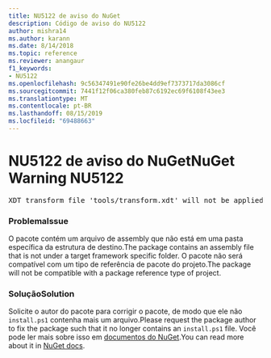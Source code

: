```yaml
---
title: NU5122 de aviso do NuGet
description: Código de aviso do NU5122
author: mishra14
ms.author: karann
ms.date: 8/14/2018
ms.topic: reference
ms.reviewer: anangaur
f1_keywords:
- NU5122
ms.openlocfilehash: 9c56347491e90fe26be4dd9ef7373717da3086cf
ms.sourcegitcommit: 7441f12f06ca380feb87c6192ec69f6108f43ee3
ms.translationtype: MT
ms.contentlocale: pt-BR
ms.lasthandoff: 08/15/2019
ms.locfileid: "69488663"
---
```

# <a name="nuget-warning-nu5122"></a><span data-ttu-id="1e12c-103">NU5122 de aviso do NuGet</span><span class="sxs-lookup"><span data-stu-id="1e12c-103">NuGet Warning NU5122</span></span>
<pre>XDT transform file 'tools/transform.xdt' will not be applied when the package is installed after the migration.</pre>

### <a name="issue"></a><span data-ttu-id="1e12c-104">Problema</span><span class="sxs-lookup"><span data-stu-id="1e12c-104">Issue</span></span>

<span data-ttu-id="1e12c-105">O pacote contém um arquivo de assembly que não está em uma pasta específica da estrutura de destino.</span><span class="sxs-lookup"><span data-stu-id="1e12c-105">The package contains an assembly file that is not under a target framework specific folder.</span></span> <span data-ttu-id="1e12c-106">O pacote não será compatível com um tipo de referência de pacote do projeto.</span><span class="sxs-lookup"><span data-stu-id="1e12c-106">The package will not be compatible with a package reference type of project.</span></span>


### <a name="solution"></a><span data-ttu-id="1e12c-107">Solução</span><span class="sxs-lookup"><span data-stu-id="1e12c-107">Solution</span></span>

<span data-ttu-id="1e12c-108">Solicite o autor do pacote para corrigir o pacote, de modo que ele não `install.ps1` contenha mais um arquivo.</span><span class="sxs-lookup"><span data-stu-id="1e12c-108">Please request the package author to fix the package such that it no longer contains an `install.ps1` file.</span></span> <span data-ttu-id="1e12c-109">Você pode ler mais sobre isso em [documentos do NuGet](https://docs.microsoft.com/en-us/nuget/consume-packages/migrate-packages-config-to-package-reference).</span><span class="sxs-lookup"><span data-stu-id="1e12c-109">You can read more about it in [NuGet docs](https://docs.microsoft.com/en-us/nuget/consume-packages/migrate-packages-config-to-package-reference).</span></span>

